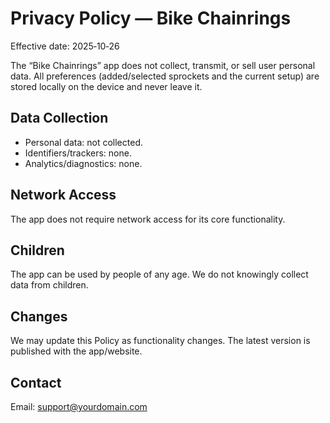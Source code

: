 # Privacy Policy — Bike Chainrings

Effective date: 2025‑10‑26

The “Bike Chainrings” app does not collect, transmit, or sell user personal data. All preferences (added/selected sprockets and the current setup) are stored locally on the device and never leave it.

## Data Collection
- Personal data: not collected.
- Identifiers/trackers: none.
- Analytics/diagnostics: none.

## Network Access
The app does not require network access for its core functionality.

## Children
The app can be used by people of any age. We do not knowingly collect data from children.

## Changes
We may update this Policy as functionality changes. The latest version is published with the app/website.

## Contact
Email: support@yourdomain.com
